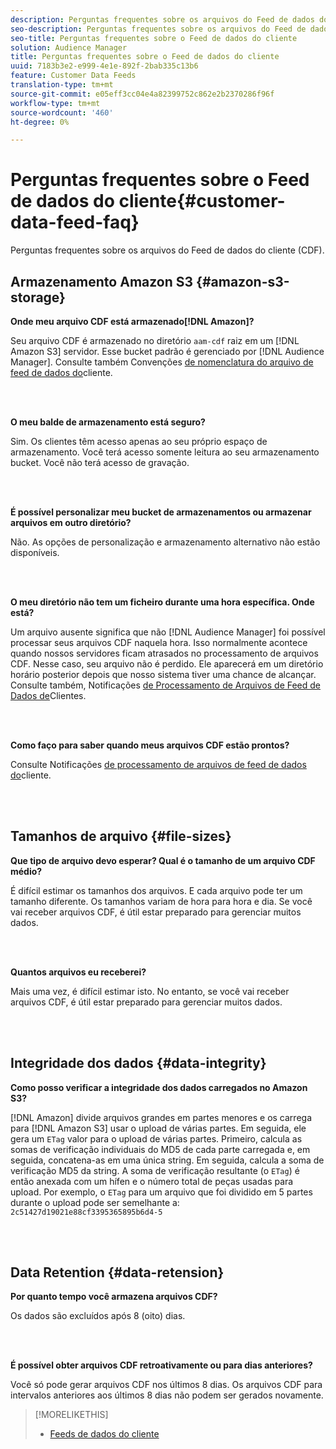 ```yaml
---
description: Perguntas frequentes sobre os arquivos do Feed de dados do cliente (CDF).
seo-description: Perguntas frequentes sobre os arquivos do Feed de dados do cliente (CDF).
seo-title: Perguntas frequentes sobre o Feed de dados do cliente
solution: Audience Manager
title: Perguntas frequentes sobre o Feed de dados do cliente
uuid: 7183b3e2-e999-4e1e-892f-2bab335c13b6
feature: Customer Data Feeds
translation-type: tm+mt
source-git-commit: e05eff3cc04e4a82399752c862e2b2370286f96f
workflow-type: tm+mt
source-wordcount: '460'
ht-degree: 0%

---
```



# Perguntas frequentes sobre o Feed de dados do cliente{#customer-data-feed-faq}

Perguntas frequentes sobre os arquivos do Feed de dados do cliente (CDF).

## Armazenamento Amazon S3 {#amazon-s3-storage}

**Onde meu arquivo CDF está armazenado[!DNL Amazon]?**

Seu arquivo CDF é armazenado no diretório `aam-cdf` raiz em um [!DNL Amazon S3] servidor. Esse bucket padrão é gerenciado por [!DNL Audience Manager]. Consulte também Convenções [de nomenclatura do arquivo de feed de dados do](../features/cdf-files.md#cdf-naming-conventions)cliente.

<br> 

**O meu balde de armazenamento está seguro?**

Sim. Os clientes têm acesso apenas ao seu próprio espaço de armazenamento. Você terá acesso somente leitura ao seu armazenamento bucket. Você não terá acesso de gravação.

<br> 

**É possível personalizar meu bucket de armazenamentos ou armazenar arquivos em outro diretório?**

Não. As opções de personalização e armazenamento alternativo não estão disponíveis.

<br> 

**O meu diretório não tem um ficheiro durante uma hora específica. Onde está?**

Um arquivo ausente significa que não [!DNL Audience Manager] foi possível processar seus arquivos CDF naquela hora. Isso normalmente acontece quando nossos servidores ficam atrasados no processamento de arquivos CDF. Nesse caso, seu arquivo não é perdido. Ele aparecerá em um diretório horário posterior depois que nosso sistema tiver uma chance de alcançar. Consulte também, Notificações [de Processamento de Arquivos de Feed de Dados de](../features/cdf-files.md#cdf-file-processing-notifications)Clientes.

<br> 

**Como faço para saber quando meus arquivos CDF estão prontos?**

Consulte Notificações [de processamento de arquivos de feed de dados do](../features/cdf-files.md#cdf-file-processing-notifications)cliente.

<br> 

## Tamanhos de arquivo {#file-sizes}

**Que tipo de arquivo devo esperar? Qual é o tamanho de um arquivo CDF médio?**

É difícil estimar os tamanhos dos arquivos. E cada arquivo pode ter um tamanho diferente. Os tamanhos variam de hora para hora e dia. Se você vai receber arquivos CDF, é útil estar preparado para gerenciar muitos dados.

<br> 

**Quantos arquivos eu receberei?**

Mais uma vez, é difícil estimar isto. No entanto, se você vai receber arquivos CDF, é útil estar preparado para gerenciar muitos dados.

<br> 

## Integridade dos dados {#data-integrity}

**Como posso verificar a integridade dos dados carregados no Amazon S3?**

[!DNL Amazon] divide arquivos grandes em partes menores e os carrega para [!DNL Amazon S3] usar o upload de várias partes. Em seguida, ele gera um `ETag` valor para o upload de várias partes. Primeiro, calcula as somas de verificação individuais do MD5 de cada parte carregada e, em seguida, concatena-as em uma única string. Em seguida, calcula a soma de verificação MD5 da string. A soma de verificação resultante (o `ETag`) é então anexada com um hífen e o número total de peças usadas para upload. Por exemplo, o `ETag` para um arquivo que foi dividido em 5 partes durante o upload pode ser semelhante a: `2c51427d19021e88cf3395365895b6d4-5`

<br> 

## Data Retention {#data-retension}

**Por quanto tempo você armazena arquivos CDF?**

Os dados são excluídos após 8 (oito) dias.

<br> 

**É possível obter arquivos CDF retroativamente ou para dias anteriores?**

Você só pode gerar arquivos CDF nos últimos 8 dias. Os arquivos CDF para intervalos anteriores aos últimos 8 dias não podem ser gerados novamente.

>[!MORELIKETHIS]
>
>* [Feeds de dados do cliente](../features/cdf-files.md)

